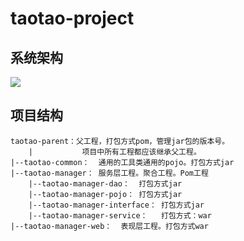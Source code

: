 # taotao-project
## 系统架构
![](https://i.loli.net/2019/09/08/uKd15FPsW6Vy4Qa.png)
## 项目结构
```
taotao-parent：父工程，打包方式pom，管理jar包的版本号。
    |           项目中所有工程都应该继承父工程。
|--taotao-common：  通用的工具类通用的pojo。打包方式jar
|--taotao-manager： 服务层工程。聚合工程。Pom工程
    |--taotao-manager-dao：  打包方式jar
    |--taotao-manager-pojo： 打包方式jar
    |--taotao-manager-interface： 打包方式jar
    |--taotao-manager-service：   打包方式：war
|--taotao-manager-web：  表现层工程。打包方式war
```

